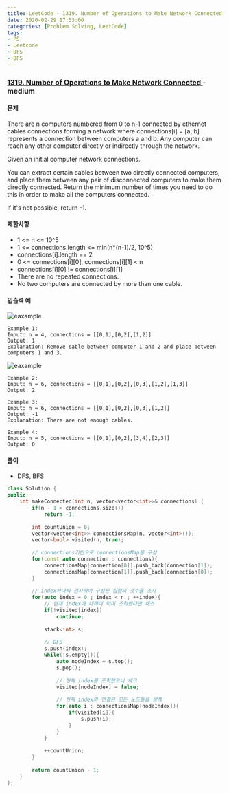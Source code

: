 ```yaml
---
title: LeetCode - 1319. Number of Operations to Make Network Connected
date: 2020-02-29 17:53:00
categories: [Problem Solving, LeetCode]
tags:
- PS
- Leetcode
- DFS
- BFS
---
```


### [ 1319. Number of Operations to Make Network Connected ](https://leetcode.com/problems/number-of-operations-to-make-network-connected/) - medium

#### 문제

There are n computers numbered from 0 to n-1 connected by ethernet cables connections forming a network where connections[i] = [a, b] represents a connection between computers a and b. Any computer can reach any other computer directly or indirectly through the network.

Given an initial computer network connections. 

You can extract certain cables between two directly connected computers, and place them between any pair of disconnected computers to make them directly connected. Return the minimum number of times you need to do this in order to make all the computers connected. 

If it's not possible, return -1. 

#### 제한사항
  - 1 <= n <= 10^5
  - 1 <= connections.length <= min(n*(n-1)/2, 10^5)
  - connections[i].length == 2
  - 0 <= connections[i][0], connections[i][1] < n
  - connections[i][0] != connections[i][1]
  - There are no repeated connections.
  - No two computers are connected by more than one cable.

#### 입출력 예

![eaxample](https://assets.leetcode.com/uploads/2020/01/02/sample_1_1677.png)

```
Example 1:
Input: n = 4, connections = [[0,1],[0,2],[1,2]]
Output: 1
Explanation: Remove cable between computer 1 and 2 and place between computers 1 and 3.
```

![eaxample](https://assets.leetcode.com/uploads/2020/01/02/sample_2_1677.png)

```
Example 2:
Input: n = 6, connections = [[0,1],[0,2],[0,3],[1,2],[1,3]]
Output: 2
```

```
Example 3:
Input: n = 6, connections = [[0,1],[0,2],[0,3],[1,2]]
Output: -1
Explanation: There are not enough cables.
```

```
Example 4:
Input: n = 5, connections = [[0,1],[0,2],[3,4],[2,3]]
Output: 0
```

#### 풀이
  - DFS, BFS

```cpp
class Solution {
public:
    int makeConnected(int n, vector<vector<int>>& connections) {
        if(n - 1 > connections.size())
            return -1;
        
        int countUnion = 0;
        vector<vector<int>> connectionsMap(n, vector<int>());
        vector<bool> visited(n, true);
        
        // connections기반으로 connectionsMap을 구성
        for(const auto connection : connections){
            connectionsMap[connection[0]].push_back(connection[1]);
            connectionsMap[connection[1]].push_back(connection[0]);
        }
        
        // index하나씩 검사하여 구성된 집함의 갯수를 조사
        for(auto index = 0 ; index < n ; ++index){
            // 현재 index에 대하여 이미 조회했다면 패스
            if(!visited[index])
                continue;
            
            stack<int> s;
            
            // DFS
            s.push(index);
            while(!s.empty()){
                auto nodeIndex = s.top();
                s.pop();
                
                // 현재 index를 조회했으니 체크
                visited[nodeIndex] = false;
                
                // 현재 index와 연결된 모든 노드들을 탐색
                for(auto i : connectionsMap[nodeIndex]){
                    if(visited[i]){
                        s.push(i);
                    }
                }
            }
            
            ++countUnion;
        }
        
        return countUnion - 1;
    }
};
```
